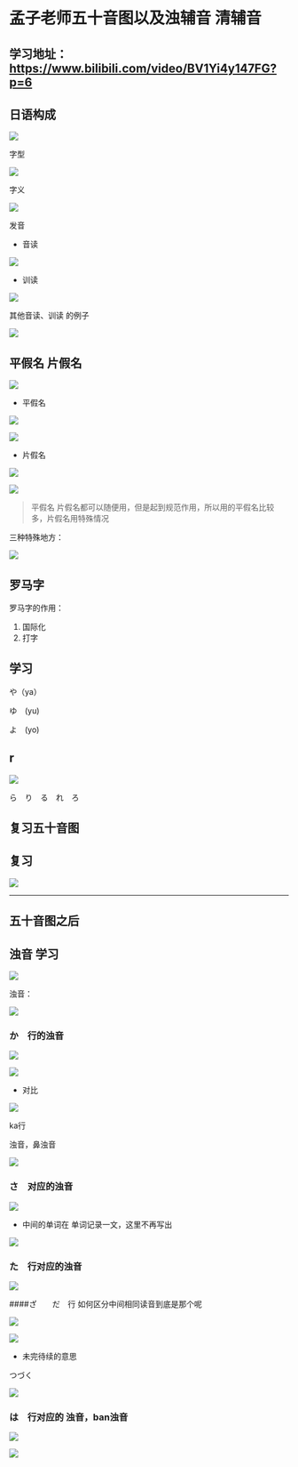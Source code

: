 # 孟子老师五十音图以及浊辅音 清辅音 



## 学习地址：https://www.bilibili.com/video/BV1Yi4y147FG?p=6






## 日语构成




![](assets/030/04/03/03-1603374576411.png)

字型

![](assets/030/04/03/03-1603376104795.png)

  字义

![](assets/030/04/03/03-1603376357406.png)

发音

* 音读

![](assets/030/04/03/03-1603376440224.png)

* 训读


![](assets/030/04/03/03-1603376472001.png)


其他音读、训读 的例子

![](assets/030/04/03/03-1603376525459.png)


## 平假名 片假名

![](assets/030/04/03/03-1603376659050.png)



* 平假名


![](assets/030/04/03/03-1603376728645.png)


![](assets/030/04/03/03-1603376779601.png)

* 片假名



![](assets/030/04/03/03-1603376868384.png)

![](assets/030/04/03/03-1603376931576.png)


> 平假名 片假名都可以随便用，但是起到规范作用，所以用的平假名比较多，片假名用特殊情况

三种特殊地方：

![](assets/030/04/03/03-1603377162184.png)


## 罗马字



罗马字的作用：

1. 国际化
2. 打字



## 学习 



や（ya）　

ゆ　(yu)

よ　(yo)　


## r  




![](assets/030/04/03/03-1603378581629.png)

ら　り　る　れ　ろ　



## 复习五十音图




## 复习

![](assets/030/04/03/05-1603379599491.png)


--- 

## 五十音图之后

## 浊音 学习

![](assets/030/04/03/03-1603459478600.png)


浊音：

![](assets/030/04/03/03-1603459501407.png)


### か　行的浊音

![](assets/030/04/03/03-1603459646630.png)

![](assets/030/04/03/03-1603459767188.png)


* 对比

![](assets/030/04/03/03-1603460070388.png)


ka行


浊音，鼻浊音

![](assets/030/04/03/03-1603460290942.png)




### さ　对应的浊音


![](assets/030/04/03/03-1603460357180.png)

* 中间的单词在 单词记录一文，这里不再写出

![](assets/030/04/03/03-1603460904078.png)





### た　行对应的浊音

![](assets/030/04/03/03-1603460954410.png)



####ざ　　だ　行 如何区分中间相同读音到底是那个呢


![](assets/030/04/03/03-1603461351341.png)


![](assets/030/04/03/03-1603461488030.png)



* 未完待续的意思

つづく

![](assets/030/04/03/03-1603461555739.png)


### は　行对应的 浊音，ban浊音


![](assets/030/04/03/03-1603461803719.png)


![](assets/030/04/03/05-1603462369100.png)


